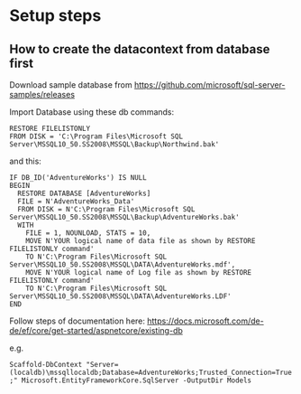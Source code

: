 # Setup steps
## How to create the datacontext from database first

Download sample database from
https://github.com/microsoft/sql-server-samples/releases

Import Database using these db commands:
```
RESTORE FILELISTONLY 
FROM DISK = 'C:\Program Files\Microsoft SQL Server\MSSQL10_50.SS2008\MSSQL\Backup\Northwind.bak'
```

and this:
```
IF DB_ID('AdventureWorks') IS NULL 
BEGIN
  RESTORE DATABASE [AdventureWorks]
  FILE = N'AdventureWorks_Data'
  FROM DISK = N'C:\Program Files\Microsoft SQL Server\MSSQL10_50.SS2008\MSSQL\Backup\AdventureWorks.bak'
  WITH 
    FILE = 1, NOUNLOAD, STATS = 10,
    MOVE N'YOUR logical name of data file as shown by RESTORE FILELISTONLY command'
    TO N'C:\Program Files\Microsoft SQL Server\MSSQL10_50.SS2008\MSSQL\DATA\AdventureWorks.mdf',
    MOVE N'YOUR logical name of Log file as shown by RESTORE FILELISTONLY command'
    TO N'C:\Program Files\Microsoft SQL Server\MSSQL10_50.SS2008\MSSQL\DATA\AdventureWorks.LDF'
END
```

Follow steps of documentation here:
https://docs.microsoft.com/de-de/ef/core/get-started/aspnetcore/existing-db

e.g. 

`Scaffold-DbContext "Server=(localdb)\mssqllocaldb;Database=AdventureWorks;Trusted_Connection=True;" Microsoft.EntityFrameworkCore.SqlServer -OutputDir Models`
